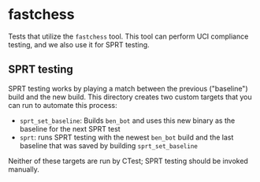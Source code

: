 # fastchess

Tests that utilize the `fastchess` tool. This tool can perform UCI compliance testing, and we also use it for SPRT testing.

## SPRT testing

SPRT testing works by playing a match between the previous ("baseline") build and the new build. This directory creates two custom targets that you can run to automate this process:
* `sprt_set_baseline`: Builds `ben_bot` and uses this new binary as the baseline for the next SPRT test
* `sprt`: runs SPRT testing with the newest `ben_bot` build and the last baseline that was saved by building `sprt_set_baseline`

Neither of these targets are run by CTest; SPRT testing should be invoked manually.
